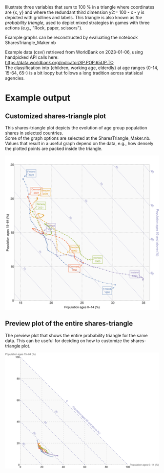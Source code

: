 Illustrate three variables that sum to 100 % in a triangle where coordinates are {x, y} and where the redundant third dimension y2:= 100 - x - y is depicted with gridlines and labels. 
This triangle is also known as *the probability triangle*, used to depict mixed strategies in games with three actions (e.g., "Rock, paper, scissors").

Example graphs can be reconstructed by evaluating the notebook SharesTriangle_Maker.nb

Example data (csv/) retrieved from WorldBank on 2023-01-06, using handpicked API calls here: 
https://data.worldbank.org/indicator/SP.POP.65UP.TO  
The classification into {children, working age, elderdly} at age ranges {0-14, 15-64, 65-} is a bit loopy but follows a long tradition across statisical agencies.

# Example output

## Customized shares-triangle plot

This shares-triangle plot depicts the evolution of age group population shares in selected countries.  
Some of the graph options are selected at the SharesTriangle_Maker.nb. 
Values that result in a useful graph depend on the data, e.g., how densely the plotted points are packed inside the triangle. 

![Custom shares-triangle plot](https://github.com/tervio/shares-triangle/blob/main/graphs/test.svg?raw=true)

## Preview plot of the entire shares-triangle

The preview plot that shows the entire probability triangle for the same data. This can be useful for deciding on how to customize the shares-triangle plot.

<p align="center">
<img align="center" src="https://github.com/tervio/shares-triangle/blob/main/graphs/test_full.svg?raw=true">
</p>
